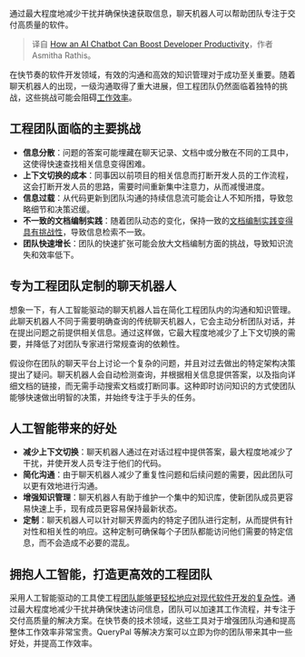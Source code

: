 
<!--
title: AI聊天机器人如何提高开发人员的工作效率
cover: https://cdn.thenewstack.io/media/2024/04/dcc10fa0-gears.jpg
-->

通过最大程度地减少干扰并确保快速获取信息，聊天机器人可以帮助团队专注于交付高质量的软件。

> 译自 [How an AI Chatbot Can Boost Developer Productivity](https://thenewstack.io/how-an-ai-chatbot-can-boost-developer-productivity/)，作者 Asmitha Rathis。

在快节奏的软件开发领域，有效的沟通和高效的知识管理对于成功至关重要。随着聊天机器人的出现，一级沟通取得了重大进展，但工程团队仍然面临着独特的挑战，这些挑战可能会阻碍[工作效率](https://thenewstack.io/the-task-of-measuring-developer-productivity/)。

## 工程团队面临的主要挑战

- **信息分散**：问题的答案可能埋藏在聊天记录、文档中或分散在不同的工具中，这使得快速查找相关信息变得困难。
- **上下文切换的成本**：同事因以前项目的相关信息而打断开发人员的工作流程，这会打断开发人员的思路，需要时间重新集中注意力，从而减慢进度。
- **信息过载**：从代码更新到团队沟通的持续信息流可能会让人不知所措，导致忽略细节和决策迟缓。
- **不一致的文档编制实践**：随着团队动态的变化，保持一致的[文档编制实践变得具有挑战性](https://thenewstack.io/how-to-use-llms-for-dynamic-documentation/)，导致信息检索不一致。
- **团队快速增长**：团队的快速扩张可能会放大文档编制方面的挑战，导致知识流失和效率低下。

## 专为工程团队定制的聊天机器人

想象一下，有人工智能驱动的聊天机器人旨在简化工程团队内的沟通和知识管理。此聊天机器人不同于需要明确查询的传统聊天机器人，它会主动分析团队对话，并在提出问题之前提供相关信息。通过这样做，它最大程度地减少了上下文切换的需要，并降低了对团队专家进行常规查询的依赖性。

假设你在团队的聊天平台上讨论一个复杂的问题，并且对过去做出的特定架构决策提出了疑问。聊天机器人会自动检测查询，并根据相关信息提供答案，以及指向详细文档的链接，而无需手动搜索文档或打断同事。这种即时访问知识的方式使团队能够快速做出明智的决策，并始终专注于手头的任务。

## 人工智能带来的好处

- **减少上下文切换**：聊天机器人通过在对话过程中提供答案，最大程度地减少了干扰，并使开发人员专注于他们的代码。
- **简化沟通**：由于聊天机器人减少了重复性问题和后续问题的需要，因此团队可以更有效地进行沟通。
- **增强知识管理**：聊天机器人有助于维护一个集中的知识库，使新团队成员更容易快速上手，现有成员更容易保持最新状态。
- **定制**：聊天机器人可以针对聊天界面内的特定子团队进行定制，从而提供有针对性和相关性的响应。这种定制可确保每个子团队都能访问他们需要的特定信息，而不会造成不必要的混乱。

## 拥抱人工智能，打造更高效的工程团队

采用人工智能驱动的工具使工程[团队能够更轻松地应对现代软件开发的复杂性](https://thenewstack.io/managing-software-development-team-dynamics-from-within/)。通过最大程度地减少干扰并确保快速访问信息，团队可以加速其工作流程，并专注于交付高质量的解决方案。在快节奏的技术领域，这些工具对于增强团队沟通和提高整体工作效率非常宝贵。QueryPal 等解决方案可以立即为你的团队带来其中一些好处，并提高工作效率。

